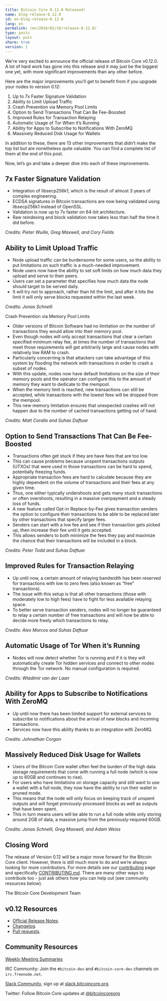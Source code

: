 ```yaml
---
title: Bitcoin Core 0.12.0 Released!
name: blog-release-0.12.0
id: en-blog-release-0.12.0
lang: en
permalink: /en/2016/02/18/release-0.12.0/
type: posts
layout: post
share: true
version: 1
---
```

We're very excited to announce the official release of Bitcoin Core v0.12.0. A lot of hard work has gone into this release and it may just be the biggest one yet, with more significant improvements than any other before.

Here are the major improvements you’ll get to benefit from if you upgrade your nodes to version 0.12:

1. Up to 7x Faster Signature Validation
2. Ability to Limit Upload Traffic
3. Crash Prevention via Memory Pool Limits
4. Option to Send Transactions That Can Be Fee-Boosted
5. Improved Rules for Transaction Relaying
6. Automatic Usage of Tor When it’s Running
7. Ability for Apps to Subscribe to Notifications With ZeroMQ
8. Massively Reduced Disk Usage for Wallets

In addition to these, there are 13 other improvements that didn’t make the top list but are nonetheless quite valuable. You can find a complete list of them at the end of this post.

Now, let’s go and take a deeper dive into each of these improvements.

## 7x Faster Signature Validation

- Integration of libsecp256k1, which is the result of almost 3 years of complex engineering.
- ECDSA signatures in Bitcoin transactions are now being validated using libsecp256k1 instead of OpenSSL.
- Validation is now up to 7x faster on 64-bit architecture.
- Raw reindexing and block validation now takes less than half the time it did before.

_Credits: Pieter Wuille, Greg Maxwell, and Cory Fields_

## Ability to Limit Upload Traffic

- Node upload traffic can be burdensome for some users, so the ability to put limitations on such traffic is a much-needed improvement.
- Node users now have the ability to set soft limits on how much data they upload and serve to their peers.
- Users can set a parameter that specifies how much data the node should target to be served daily.
- It will try not to approach, rather than hit the limit, and after it hits the limit it will only serve blocks requested within the last week.

_Credits: Jonas Schnelli_

Crash Prevention via Memory Pool Limits

- Older versions of Bitcoin Software had no limitation on the number of transactions they would allow into their memory pool.
- Even though nodes will only accept transactions that clear a certain specified minimum relay fee, at times the number of transactions that meet those requirements will get arbitrarily large and cause nodes with relatively low RAM to crash.
- Particularly concerning is that attackers can take advantage of this system by flooding the network with transactions in order to crash a subset of nodes.
- With this update, nodes now have default limitations on the size of their memory pools and the operator can configure this to the amount of memory they want to dedicate to the mempool.
- When the memory limit is reached, new transactions can still be accepted, while transactions with the lowest fees will be dropped from the mempool.
- This new memory limitation ensures that unexpected crashes will not happen due to the number of cached transactions getting out of hand.

_Credits: Matt Corallo and Suhas Daftuar_

## Option to Send Transactions That Can Be Fee-Boosted

- Transactions often get stuck if they are have fees that are too low.
- This can cause problems because unspent transactions outputs (UTXOs) that were used in those transactions can be hard to spend, potentially freezing funds.
- Appropriate transaction fees are hard to calculate because they are highly dependent on the volume of transactions and their fees at any given time.
- Thus, one either typically undershoots and gets many stuck transactions or often overshoots, resulting in a massive overpayment and a steady loss of funds.
- A new feature called Opt-in Replace-by-Fee gives transaction senders the option to configure their transactions to be able to be replaced later by other transactions that specify larger fees.
- Senders can start with a low fee and see if their transaction gets picked up, then increase their fee until it gets accepted.
- This allows senders to both minimize the fees they pay and maximize the chance that their transactions will be included in a block.

_Credits: Peter Todd and Suhas Daftuar_

## Improved Rules for Transaction Relaying

- Up until now, a certain amount of relaying bandwidth has been reserved for transactions with low to zero fees (also known as “free” transactions).
- The issue with this setup is that all other transactions (those with moderately low to high fees) have to fight for less available relaying space.
- To better serve transaction senders, nodes will no longer be guaranteed to relay a certain number of free transactions and will now be able to decide more freely which transactions to relay.

_Credits: Alex Morcos and Suhas Daftuar_

## Automatic Usage of Tor When it’s Running

- Nodes will now detect whether Tor is running and if it is they will automatically create Tor hidden services and connect to other nodes through the Tor network. No manual configuration is required.

_Credits: Wladimir van der Laan_

## Ability for Apps to Subscribe to Notifications With ZeroMQ

- Up until now there has been limited support for external services to subscribe to notifications about the arrival of new blocks and incoming transactions.
- Services now have this ability thanks to an integration with ZeroMQ.

_Credits: Johnathan Corgan_

## Massively Reduced Disk Usage for Wallets

- Users of the Bitcoin Core wallet often feel the burden of the high data storage requirements that come with running a full node (which is now up to 60GB and continues to rise).
- For users who have limitations on storage capacity and still want to use a wallet with a full node, they now have the ability to run their wallet in pruned mode.
- This means that the node will only focus on keeping track of unspent outputs and will forget previously-processed blocks as well as outputs that have been spent.
- This in turn means users will be able to run a full node while only storing around 2GB of data, a massive jump from the previously-required 60GB.

_Credits: Jonas Schnelli, Greg Maxwell, and Adam Weiss_

## Closing Word

The release of Version 0.12 will be a major move forward for the Bitcoin Core client.  However, there is still much more to do and we’re always looking for more contributors. For more details see our [contributing](/en/contribute/) page and specifically [CONTRIBUTING.md](/en/faq/contributing-code/). There are many other ways to contribute too - just ask others how you can help out (see community resources below).

The Bitcoin Core Development Team

## v0.12 Resources

- [Official Release Notes](https://github.com/bitcoin/bitcoin/blob/0.12/doc/release-notes.md).
- [Changelog](https://github.com/bitcoin/bitcoin/blob/0.12/doc/release-notes.md#0120-change-log).
- [Pull requests](https://github.com/bitcoin/bitcoin/pulls?q=is%3Apr+milestone%3A0.12.0+is%3Aclosed).

## Community Resources

[Weekly Meeting Summaries](https://bitcoincore.org/en/meetings/)

IRC Community:
Join the `#bitcoin-dev` and `#bitcoin-core-dev` channels on `irc.freenode.net`.

[Slack Community](https://bitcoincore.slack.com), sign up at [slack.bitcoincore.org](https://slack.bitcoincore.org).

Twitter:
Follow Bitcoin Core updates at [@bitcoincoreorg](https://twitter.com/bitcoincoreorg)
